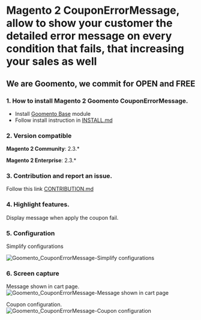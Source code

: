# Magento 2 **CouponErrorMessage**, allow to show your customer the detailed error message on every condition that fails, that increasing your sales as well
  
## We are Goomento, we commit for OPEN and FREE 

### 1. How to install Magento 2 Goomento CouponErrorMessage.

- Install [Goomento Base](https://github.com/Goomento/Base) module
- Follow install instruction in [INSTALL.md](https://github.com/Goomento/CouponErrorMessage/blob/master/INSTALL.md)

### 2. Version compatible

**Magento 2 Community**: 2.3.*

**Magento 2 Enterprise**: 2.3.*

### 3. Contribution and report an issue.

Follow this link [CONTRIBUTION.md](https://github.com/Goomento/Base/blob/master/CONTRIBUTION.md)

### 4. Highlight features.

Display message when apply the coupon fail.

### 5. Configuration

Simplify configurations

![Goomento_CouponErrorMessage-Simplify configurations](https://i.imgur.com/DfQsFEz.png)

### 6. Screen capture

Message shown in cart page.
![Goomento_CouponErrorMessage-Message shown in cart page](https://i.imgur.com/8BhSZ2k.png)

Coupon configuration.
![Goomento_CouponErrorMessage-Coupon configuration](https://i.imgur.com/Ymi0NRE.png)
